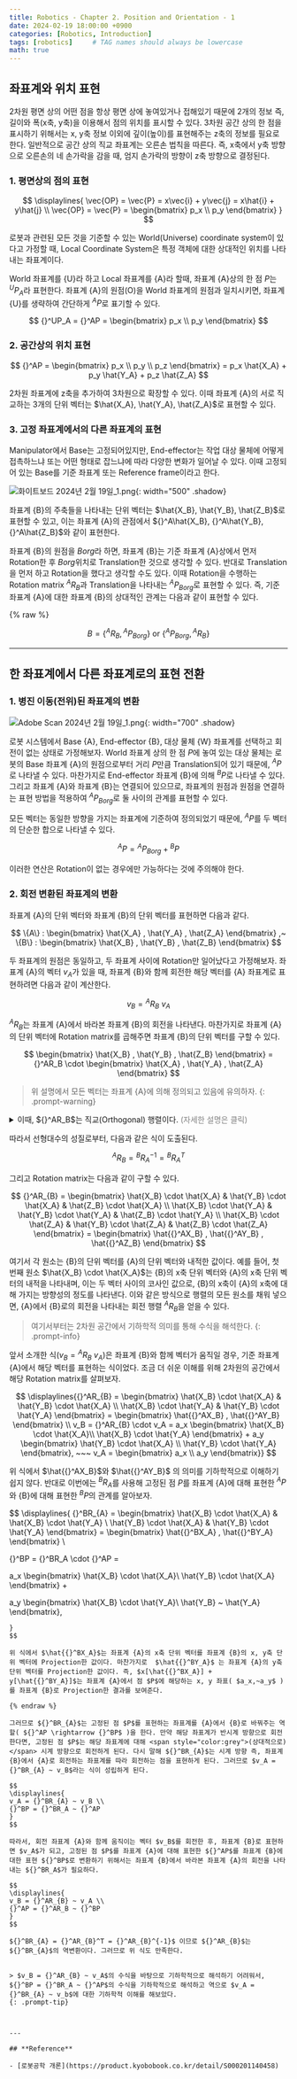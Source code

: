```yaml
---
title: Robotics - Chapter 2. Position and Orientation - 1
date: 2024-02-19 18:00:00 +0900
categories: [Robotics, Introduction]
tags: [robotics]     # TAG names should always be lowercase
math: true
---
```


## **좌표계와 위치 표현**

2차원 평면 상의 어떤 점을 항상 평면 상에 놓여있거나 접해있기 때문에 2개의 정보 즉, 길이와 폭(x축, y축)을 이용해서 점의 위치를 표시할 수 있다. 3차원 공간 상의 한 점을 표시하기 위해서는 x, y축 정보 이외에 깊이(높이)를 표현해주는 z축의 정보를 필요로 한다. 일반적으로 공간 상의 직교 좌표계는 오른손 법칙을 따른다. 즉, x축에서 y축 방향으로 오른손의 네 손가락을 감을 때, 엄지 손가락의 방향이 z축 방향으로 결정된다.

### **1. 평면상의 점의 표현**

$$
\displaylines{
\vec{OP} = \vec{P} = x\vec{i} + y\vec{j} = x\hat{i} + y\hat{j} \\
\vec{OP} = \vec{P} = \begin{bmatrix}
   p_x \\
   p_y
\end{bmatrix}
}
$$

로봇과 관련된 모든 것을 기준할 수 있는 World(Universe) coordinate system이 있다고 가정할 때, Local Coordinate System은 특정 객체에 대한 상대적인 위치를 나타내는 좌표계이다.

World 좌표계를 {U}라 하고 Local 좌표계를 {A}라 할때, 좌표계 {A}상의 한 점 $P$는 ${}^UP_A$라 표현한다. 좌표계 {A}의 원점(O)을 World 좌표계의 원점과 일치시키면, 좌표계 {U}를 생략하여 간단하게 ${}^AP$로 표기할 수 있다.

$$
{}^UP_A = {}^AP = \begin{bmatrix}
   p_x \\
   p_y
\end{bmatrix}
$$

### **2. 공간상의 위치 표현**

$$
{}^AP = \begin{bmatrix}
   p_x \\
   p_y \\
   p_z
\end{bmatrix} = 
p_x \hat{X_A} + p_y \hat{Y_A} + p_z \hat{Z_A}
$$

2차원 좌표계에 z축을 추가하여 3차원으로 확장할 수 있다. 이때 좌표계 {A}의 서로 직교하는 3개의 단위 벡터는 $\hat{X_A}, \hat{Y_A}, \hat{Z_A}$로 표현할 수 있다.

### **3. 고정 좌표계에서의 다른 좌표계의 표현**

Manipulator에서 Base는 고정되어있지만, End-effector는 작업 대상 물체에 어떻게 접촉하느냐 또는 어떤 형태로 잡느냐에 따라 다양한 변화가 일어날 수 있다. 이때 고정되어 있는 Base를 기준 좌표계 또는 Reference frame이라고 한다. 

![화이트보드 2024년 2월 19일_1.png](/assets/img/robotics2-0.png){: width="500" .shadow}

좌표계 {B}의 주축들을 나타내는 단위 벡터는 $\hat{X_B}, \hat{Y_B}, \hat{Z_B}$로 표현할 수 있고, 이는 좌표계 {A}의 관점에서 ${}^A\hat{X_B}, {}^A\hat{Y_B}, {}^A\hat{Z_B}$와 같이 표현한다.

좌표계 {B}의 원점을 $Borg$라 하면, 좌표계 {B}는 기준 좌표계 {A}상에서 먼저 Rotation한 후 $Borg$위치로 Translation한 것으로 생각할 수 있다. 반대로 Translation을 먼저 하고 Rotation을 했다고 생각할 수도 있다. 이때 Rotation을 수행하는 Rotation matrix ${}^AR_B$과 Translation을 나타내는 ${}^AP_{Borg}$로 표현할 수 있다. 즉, 기준 좌표계 {A}에 대한 좌표계 {B}의 상대적인 관계는 다음과 같이 표현할 수 있다.

{% raw %}

$$
{B} = \{{}^AR_B, {}^AP_{Borg}\} ~\text{or}~\{{}^AP_{Borg},{}^AR_B\}
$$

---

## **한 좌표계에서 다른 좌표계로의 표현 전환**

### **1. 병진 이동(전위)된 좌표계의 변환**

![Adobe Scan 2024년 2월 19일_1.png](/assets/img/robotics2-1.png){: width="700" .shadow}

로봇 시스템에서 Base {A}, End-effector {B}, 대상 물체 {W} 좌표계를 선택하고 회전이 없는 상태로 가정해보자. World 좌표계 상의 한 점 $P$에 놓여 있는 대상 물체는 로봇의 Base 좌표계 {A}의 원점으로부터 거리 $P$만큼 Translation되어 있기 때문에, ${}^AP$로 나타낼 수 있다. 마찬가지로 End-effector 좌표계 {B}에 의해 ${}^BP$로 나타낼 수 있다. 그리고 좌표계 {A}와 좌표계 {B}는 연결되어 있으므로, 좌표계의 원점과 원점을 연결하는 표현 방법을 적용하여 ${}^AP_{Borg}$로 둘 사이의 관계를 표현할 수 있다.

모든 벡터는 동일한 방향을 가지는 좌표계에 기준하여 정의되었기 때문에, ${}^AP$를 두 벡터의 단순한 합으로 나타낼 수 있다.

$$
{}^AP={}^AP_{Borg} + {}^BP
$$

이러한 연산은 Rotation이 없는 경우에만 가능하다는 것에 주의해야 한다.

### **2. 회전 변환된 좌표계의 변환**

좌표계 {A}의 단위 벡터와 좌표계 {B}의 단위 벡터를 표현하면 다음과 같다.

$$
\{A\} : \begin{bmatrix}
   \hat{X_A} ,
   \hat{Y_A} ,
   \hat{Z_A} 
\end{bmatrix} ,~
\{B\} : \begin{bmatrix}
   \hat{X_B} ,
   \hat{Y_B} ,
   \hat{Z_B} 
\end{bmatrix}
$$

두 좌표계의 원점은 동일하고, 두 좌표계 사이에 Rotation만 일어났다고 가정해보자. 좌표계 {A}의 벡터 $v_A$가 있을 때, 좌표계 {B}와 함께 회전한 해당 벡터를 {A} 좌표계로 표현하려면 다음과 같이 계산한다.

$$
v_B = {}^AR_B~ v_A
$$

${}^AR_B$는 좌표계 {A}에서 바라본 좌표계 {B}의 회전을 나타낸다. 마찬가지로 좌표계 {A}의 단위 벡터에 Rotation matrix를 곱해주면 좌표계 {B}의 단위 벡터를 구할 수 있다.

$$
\begin{bmatrix}
   \hat{X_B} ,
   \hat{Y_B} ,
   \hat{Z_B} 
\end{bmatrix} = {}^AR_B \cdot \begin{bmatrix}
   \hat{X_A} ,
   \hat{Y_A} ,
   \hat{Z_A} 
\end{bmatrix} 
$$

> 위 설명에서 모든 벡터는 좌표계 {A}에 의해 정의되고 있음에 유의하자.
{: .prompt-warning}

<details> 
<summary>이때, ${}^AR_B$는 직교(Orthogonal) 행렬이다. <span style="color:grey">(자세한 설명은 클릭)</span></summary>
<div markdown="1">
>$B = CA$에서 $A$와 $B$가 직교 행렬이면, $C$도 직교 행렬인지 여부를 확인해보자.<br/><br/>
직교 행렬 $Q$는 $Q^TQ = QQ^T = I$를 만족한다. 여기서 $I$는 단위 행렬이다.<br/>
주어진 조건에 따라, $A$와 $B$가 직교 행렬이므로, 다음과 같은 성질을 만족한다:
>
> 1. $A^TA = AA^T = I$<br/>
> 2. $B^TB = BB^T = I$<br/><br/>
> 
>$B = CA$라고 할 때, $C$가 직교 행렬인지 확인하기 위해서는 $C^TC= CC^T = I$를 만족해야 한다.<br/>
$C$를 구하기 위해 주어진 식을 변형해보면, $C = BA^{-1}$이고, $A$가 직교 행렬이므로 $A^{-1} = A^T$이다. 따라서 $C = BA^T$이다.<br/><br/>
$C^TC = (BA^T)^T(BA^T) = A(B^TB)A^T$<br/><br/>
여기서 $B^TB = I$ (왜냐하면 $B$도 직교 행렬이기 때문에)이므로,<br/>
$C^TC = AIA^T = AA^T$<br/><br/>
$A$가 직교 행렬이므로, $AA^T = I$이고, 따라서 $C^TC = I$이 된다. 이는 $C$가 직교 행렬임을 의미한다.<br/><br/>
결론적으로, $B = CA$에서 $A$와 $B$가 직교 행렬이면, $C$도 직교 행렬이다. 이러한 결과는 직교 행렬의 성질과 행렬 곱셈의 성질을 사용하여 도출된다.
</div>
</details>


따라서 선형대수의 성질로부터, 다음과 같은 식이 도출된다.

$$
{}^AR_B = {}^BR_A^{-1} = {}^BR_A^T
$$

그리고 Rotation matrix는 다음과 같이 구할 수 있다.

$$
{}^AR_{B} = \begin{bmatrix} \hat{X_B} \cdot \hat{X_A} & \hat{Y_B} \cdot \hat{X_A} & \hat{Z_B} \cdot \hat{X_A} \\ \hat{X_B} \cdot \hat{Y_A} & \hat{Y_B} \cdot \hat{Y_A} & \hat{Z_B} \cdot \hat{Y_A} \\ \hat{X_B} \cdot \hat{Z_A} & \hat{Y_B} \cdot \hat{Z_A} & \hat{Z_B} \cdot \hat{Z_A} \end{bmatrix} = 
\begin{bmatrix}
   \hat{{}^AX_B} ,
   \hat{{}^AY_B} ,
   \hat{{}^AZ_B} 
\end{bmatrix}
$$

여기서 각 원소는 {B}의 단위 벡터를 {A}의 단위 벡터와 내적한 값이다. 예를 들어, 첫 번째 원소 $\hat{X_B} \cdot \hat{X_A}$는 {B}의 x축 단위 벡터와 {A}의 x축 단위 벡터의 내적을 나타내며, 이는 두 벡터 사이의 코사인 값으로, {B}의 x축이 {A}의 x축에 대해 가지는 방향성의 정도를 나타낸다. 이와 같은 방식으로 행렬의 모든 원소를 채워 넣으면, {A}에서 {B}로의 회전을 나타내는 회전 행렬 ${}^AR_B$을 얻을 수 있다.

> 여기서부터는 2차원 공간에서 기하학적 의미를 통해 수식을 해석한다.
{: .prompt-info}

앞서 소개한 식($v_B = {}^AR_B ~ v_A$)은 좌표계 {B}와 함께 벡터가 움직일 경우, 기준 좌표계 {A}에서 해당 벡터를 표현하는 식이었다. 조금 더 쉬운 이해를 위해 2차원의 공간에서 해당 Rotation matrix를 살펴보자.

$$
\displaylines{{}^AR_{B} = \begin{bmatrix} \hat{X_B} \cdot \hat{X_A} & \hat{Y_B} \cdot \hat{X_A} \\ \hat{X_B} \cdot \hat{Y_A} & \hat{Y_B} \cdot \hat{Y_A} \end{bmatrix} = 
\begin{bmatrix}
   \hat{{}^AX_B} ,
   \hat{{}^AY_B} 
\end{bmatrix} \\
v_B = {}^AR_{B} \cdot v_A = a_x \begin{bmatrix} \hat{X_B} \cdot \hat{X_A}\\ \hat{X_B} \cdot \hat{Y_A} \end{bmatrix} +
a_y 
\begin{bmatrix} \hat{Y_B} \cdot \hat{X_A} \\ \hat{Y_B} \cdot \hat{Y_A} \end{bmatrix}, ~~~ v_A = \begin{bmatrix} a_x \\ a_y \end{bmatrix}}
$$

위 식에서 $\hat{{}^AX_B}$와  $\hat{{}^AY_B}$ 의 의미를 기하학적으로 이해하기 쉽지 않다. 반대로 이번에는 ${}^BR_A$를 사용해 고정된 점 $P$를 좌표계 {A}에 대해 표현한 ${}^AP$와 {B}에 대해 표현한 ${}^BP$의 관계를 알아보자.

$$
\displaylines{
{}^BR_{A} = \begin{bmatrix} \hat{X_B} \cdot \hat{X_A} & \hat{X_B} \cdot \hat{Y_A} \\ \hat{Y_B} \cdot \hat{X_A} & \hat{Y_B} \cdot \hat{Y_A} \end{bmatrix} = 
\begin{bmatrix}
   \hat{{}^BX_A} ,
   \hat{{}^BY_A} 
\end{bmatrix} \\

{}^BP = {}^BR_A \cdot {}^AP = 

a_x \begin{bmatrix} \hat{X_B} \cdot \hat{X_A}\\ \hat{Y_B} \cdot \hat{X_A} 
 \end{bmatrix} +

a_y \begin{bmatrix} \hat{X_B} \cdot \hat{Y_A}\\
\hat{Y_B} ~ \hat{Y_A} \end{bmatrix}, 

~~~ {}^AP = \begin{bmatrix} a_x \\ a_y \end{bmatrix}
}
$$

위 식에서 $\hat{{}^BX_A}$는 좌표계 {A}의 x축 단위 벡터를 좌표계 {B}의 x, y축 단위 벡터에 Projection한 값이다. 마찬가지로  $\hat{{}^BY_A}$ 는 좌표계 {A}의 y축 단위 벡터를 Projection한 값이다. 즉, $x[\hat{{}^BX_A}] +
y[\hat{{}^BY_A}]$는 좌표계 {A}에서 점 $P$에 해당하는 x, y 좌표( $a_x,~a_y$ )를 좌표계 {B}로 Projection한 결과를 보여준다.

{% endraw %}

그러므로 ${}^BR_{A}$는 고정된 점 $P$를 표현하는 좌표계를 {A}에서 {B}로 바꿔주는 역할( ${}^AP \rightarrow {}^BP$ )을 한다. 만약 해당 좌표계가 반시계 방향으로 회전한다면, 고정된 점 $P$는 해당 좌표계에 대해 <span style="color:grey">(상대적으로)</span> 시계 방향으로 회전하게 된다. 다시 말해 ${}^BR_{A}$는 시계 방향 즉, 좌표계 {B}에서 {A}로 회전하는 좌표계를 따라 회전하는 점을 표현하게 된다. 그러므로 $v_A = {}^BR_{A} ~ v_B$라는 식이 성립하게 된다.

$$
\displaylines{
v_A = {}^BR_{A} ~ v_B \\
{}^BP = {}^BR_A ~ {}^AP
}
$$

따라서, 회전 좌표계 {A}와 함께 움직이는 벡터 $v_B$를 회전한 후, 좌표계 {B}로 표현하면 $v_A$가 되고, 고정된 점 $P$를 좌표계 {A}에 대해 표현한 ${}^AP$를 좌표계 {B}에 대한 표현 ${}^BP$로 변환하기 위해서는 좌표계 {B}에서 바라본 좌표계 {A}의 회전을 나타내는 ${}^BR_A$가 필요하다.

$$
\displaylines{
v_B = {}^AR_{B} ~ v_A \\
{}^AP = {}^AR_B ~ {}^BP
}
$$

${}^BR_{A} = {}^AR_{B}^T = {}^AR_{B}^{-1}$ 이므로 ${}^AR_{B}$는 ${}^BR_{A}$의 역변환이다. 그러므로 위 식도 만족한다.


> $v_B = {}^AR_{B} ~ v_A$의 수식을 바탕으로 기하학적으로 해석하기 어려워서, ${}^BP = {}^BR_A ~ {}^AP$의 수식을 기하학적으로 해석하고 역으로 $v_A = {}^BR_{A} ~ v_b$에 대한 기하학적 이해를 해보았다.
{: .prompt-tip}



---

## **Reference**

- [로봇공학 개론](https://product.kyobobook.co.kr/detail/S000201140458)